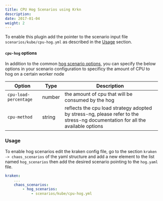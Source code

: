 ```yaml
---
title: CPU Hog Scenarios using Krkn
description: 
date: 2017-01-04
weight: 2
---
```

To enable this plugin add the pointer to the scenario input file `scenarios/kube/cpu-hog.yml` as described in the 
[Usage](#usage) section.


#### `cpu-hog` options
In addition to the common [hog scenario options](../_index.md#common-options), you can specify the below options in your scenario configuration to specificy the amount of CPU to hog on a certain worker node

| Option  | Type   |Description|
|---|--------|---|
| `cpu-load-percentage` | number | the amount of cpu that will be consumed by the hog|
| `cpu-method` | string | reflects the cpu load strategy adopted by stress-ng, please refer to the stress-ng documentation for all the available options|



### Usage

To enable hog scenarios edit the kraken config file, go to the section `kraken -> chaos_scenarios` of the yaml structure
and add a new element to the list named `hog_scenarios` then add the desired scenario
pointing to the `hog.yaml` file.
```yaml
kraken:
    ...
    chaos_scenarios:
        - hog_scenarios:
            - scenarios/kube/cpu-hog.yml
```
